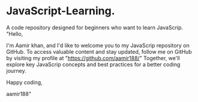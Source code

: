 # JavaScript-Learning.
A code repository designed for beginners who want to learn JavaScrip. "Hello,

I'm Aamir khan, and I'd like to welcome you to my JavaScrip repository on GitHub. To access valuable content and stay updated, follow me on GitHub by visiting my profile at "https://github.com/aamir188/" Together, we'll explore key JavaScrip concepts and best practices for a better coding journey.

Happy coding,

aamir188"
